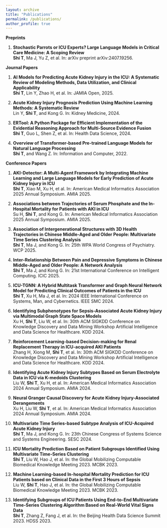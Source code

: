 ```yaml
---
layout: archive
title: "Publications"
permalink: /publications/
author_profile: true
---
```



**Preprints**

1. **Stochastic Parrots or ICU Experts? Large Language Models in Critical Care Medicine: A Scoping Review**   
    **Shi T**, Ma J, Yu Z, et al.
    In: arXiv preprint arXiv:2407.19256.


**Journal Papers**

1. **AI Models for Predicting Acute Kidney Injury in the ICU: A Systematic Review of Modeling Methods, Data Utilization, and Clinical Applicability**   
    **Shi T**, Lin Y, Zhao H, et al.
    In: JAMIA Open, 2025.

2. **Acute Kidney Injury Prognosis Prediction Using Machine Learning Methods: A Systematic Review**   
    Lin Y, **Shi T**, and Kong G.
    In: Kidney Medicine, 2024.

3. **ERTool: A Python Package for Efficient Implementation of the Evidential Reasoning Approach for Multi-Source Evidence Fusion**   
    **Shi T**, Guo L, Shen Z, et al.
    In: Health Data Science, 2024.

4. **Overview of Transformer-based Pre-trained Language Models for Natural Language Processing**   
    **Shi T**, and Wang Z.
    In: Information and Computer, 2022.

**Conference Papers**

1. **AKI-Detector: A Multi-Agent Framework by Integrating Machine Learning and Large Language Models for Early Prediction of Acute Kidney Injury in ICU**   
    **Shi T**, Xiao M, Xu H, et al.
    In: American Medical Informatics Association 2025 Annual Symposium. AMIA 2025.

2. **Associations between Trajectories of Serum Phosphate and the In-Hospital Mortality for Patients with AKI in ICU**   
    Su H, **Shi T**, and Kong G.
    In: American Medical Informatics Association 2025 Annual Symposium. AMIA 2025.

3. **Association of Intergenerational Structures with 3D Health Trajectories in Chinese Middle-Aged and Older People: Multivariate Time Series Clustering Analysis**   
    **Shi T**, Ma J, and Kong G.
    In: 25th WPA World Congress of Psychiatry. WCP 2025. 
    
4. **Inter-Relationship Between Pain and Depressive Symptoms in Chinese Middle-Aged and Older People: A Network Analysis**   
    **Shi T**, Ma J, and Kong G.
    In: 21st International Conference on Intelligent Computing. ICIC 2025.

5. **ICU-TGNN: A Hybrid Multitask Transformer and Graph Neural Network Model for Predicting Clinical Outcomes of Patients in the ICU**   
    **Shi T**, Xu H, Ma J, et al.
    In: 2024 IEEE International Conference on Systems, Man, and Cybernetics. IEEE SMC 2024.

6. **Identifying Subphenotypes for Sepsis-Associated Acute Kidney Injury via Multimodal Graph State Space Models**   
    Xu H, **Shi T**, Liu W, et al.
    In: 30th ACM SIGKDD Conference on Knowledge Discovery and Data Mining Workshop Artificial Intelligence and Data Science for Healthcare. KDD 2024.

7. **Reinforcement Learning-based Decision-making for Renal Replacement Therapy in ICU-acquired AKI Patients**   
    Zhang H, Xiong M, **Shi T**, et al.
    In: 30th ACM SIGKDD Conference on Knowledge Discovery and Data Mining Workshop Artificial Intelligence and Data Science for Healthcare. KDD 2024.

8. **Identifying Acute Kidney Injury Subtypes Based on Serum Electrolyte Data in ICU via K-medoids Clustering**   
    Liu W, **Shi T**, Xu H, et al.
    In: American Medical Informatics Association 2024 Annual Symposium. AMIA 2024.

9. **Neural Granger Causal Discovery for Acute Kidney Injury-Associated Derangements**   
    Xu H, Liu W, **Shi T**, et al.
    In: American Medical Informatics Association 2024 Annual Symposium. AMIA 2024.

10. **Multivariate Time Series-based Subtype Analysis of ICU-Acquired Acute Kidney Injury**   
    **Shi T**, Ma J, and Kong G.
    In: 23th Chinese Congress of Systems Science and Systems Engineering. SESC 2024.

11. **ICU Mortality Prediction Based on Patient Subgroups Identified Using Multivariate Time-Series Clustering**   
    **Shi T**, Liu W, Hao J, et al.
    In: the Global Mobilizing Computable Biomedical Knowledge Meeting 2023. MCBK 2023.

12. **Machine Learning-based In-hospital Mortality Prediction for ICU Patients based on Clinical Data in the First 3 Hours of Sepsis**   
    Liu W, **Shi T**, Hao J, et al.
    In: the Global Mobilizing Computable Biomedical Knowledge Meeting 2023. MCBK 2023.

13. **Identifying Subgroups of ICU Patients Using End-to-End Multivariate Time-Series Clustering Algorithm Based on Real-World Vital Signs Data**   
    **Shi T**, Zhang Z, Fang J, et al.
    In: the Beijing Health Data Science Summit 2023. HDSS 2023.
